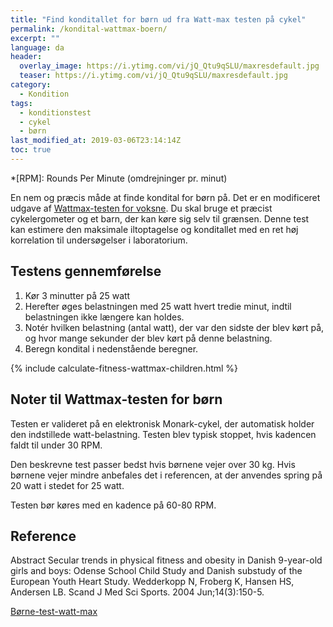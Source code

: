 ```yaml
---
title: "Find konditallet for børn ud fra Watt-max testen på cykel"
permalink: /kondital-wattmax-boern/
excerpt: ""
language: da
header:
  overlay_image: https://i.ytimg.com/vi/jQ_Qtu9qSLU/maxresdefault.jpg
  teaser: https://i.ytimg.com/vi/jQ_Qtu9qSLU/maxresdefault.jpg
category:
  - Kondition
tags:
  - konditionstest
  - cykel
  - børn
last_modified_at: 2019-03-06T23:14:14Z
toc: true
---
```


*[RPM]: Rounds Per Minute (omdrejninger pr. minut)

En nem og præcis måde at finde kondital for børn på. Det er en modificeret udgave af [Wattmax-testen for voksne](/kondital-wattmax/). Du skal bruge et præcist cykelergometer og et barn, der kan køre sig selv til grænsen. Denne test kan estimere den maksimale iltoptagelse og konditallet med en ret høj korrelation til undersøgelser i laboratorium. 

## Testens gennemførelse

1. Kør 3 minutter på 25 watt
2. Herefter øges belastningen med 25 watt hvert tredie minut, indtil belastningen ikke længere kan holdes.
3. Notér hvilken belastning (antal watt), der var den sidste der blev kørt på, og hvor mange sekunder der blev kørt på denne belastning.
4. Beregn kondital i nedenstående beregner.

{% include calculate-fitness-wattmax-children.html %}

## Noter til Wattmax-testen for børn

Testen er valideret på en elektronisk Monark-cykel, der automatisk holder den indstillede watt-belastning. Testen blev typisk stoppet, hvis kadencen faldt til under 30 RPM.

Den beskrevne test passer bedst hvis børnene vejer over 30 kg. Hvis børnene vejer mindre anbefales det i referencen, at der anvendes spring på 20 watt i stedet for 25 watt.

Testen bør køres med en kadence på 60-80 RPM.

## Reference

Abstract Secular trends in physical fitness and obesity in Danish 9-year-old girls and boys: Odense School Child Study and Danish substudy of the European Youth Heart Study.
Wedderkopp N, Froberg K, Hansen HS, Andersen LB.
Scand J Med Sci Sports. 2004 Jun;14(3):150-5.

[Børne-test-watt-max](http://www.motion-online.dk/boern-test-watt-max/)
